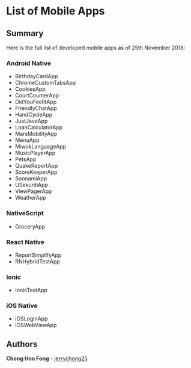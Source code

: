 # List of Mobile Apps

## Summary

Here is the full list of developed mobile apps as of 25th November 2018:

### Android Native
* BirthdayCardApp
* ChromeCustomTabsApp
* CookiesApp
* CourtCounterApp
* DidYouFeelItApp
* FriendlyChatApp
* HandCycleApp
* JustJavaApp
* LoanCalculatorApp
* MarsMobilityApp
* MenuApp
* MiwokLanguageApp
* MusicPlayerApp
* PetsApp
* QuakeReportApp
* ScoreKeeperApp
* SoonamiApp
* USekuritiApp
* ViewPagerApp
* WeatherApp

### NativeScript
* GroceryApp

### React Native
* ReportSimplifyApp
* RNHybridTestApp

### Ionic
* IonicTestApp

### iOS Native
* iOSLoginApp
* iOSWebViewApp

## Authors

**Chong Hon Fong** - [jerrychong25](https://github.com/jerrychong25)
